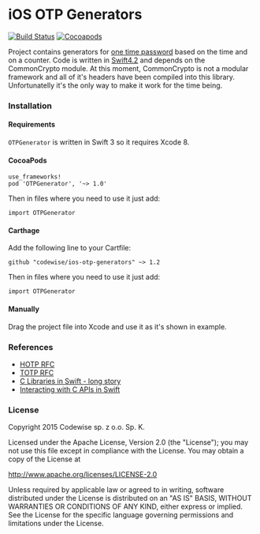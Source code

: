 # iOS OTP Generators
[![Build Status](https://travis-ci.org/codewise/ios-otp-generators.svg?branch=master)](https://travis-ci.org/codewise/ios-otp-generators)
[![Cocoapods](https://cocoapod-badges.herokuapp.com/v/OTPGenerator/badge.png)](http://cocoapods.org/?q=otpgenerator)

Project contains generators for [one time password](https://en.wikipedia.org/wiki/One-time_password) based on the time and on a counter. Code is written in [Swift4.2](https://developer.apple.com/swift/) and depends on the CommonCrypto module. At this moment, CommonCrypto is not a modular framework and all of it's headers have been compiled into this library. Unfortunatelly it's the only way to make it work for the time being.

### Installation

#### Requirements

`OTPGenerator` is written in Swift 3 so it requires Xcode 8.

#### CocoaPods

```
use_frameworks!
pod 'OTPGenerator', '~> 1.0'
```
Then in files where you need to use it just add:
```
import OTPGenerator
```

#### Carthage

Add the following line to your Cartfile:
```
github "codewise/ios-otp-generators" ~> 1.2
```
Then in files where you need to use it just add:
```
import OTPGenerator
```

#### Manually

Drag the project file into Xcode and use it as it's shown in example.

### References

* [HOTP RFC](https://tools.ietf.org/html/rfc4226)<br />
* [TOTP RFC](https://tools.ietf.org/html/rfc6238)<br />
* [C Libraries in Swift - long story](http://spin.atomicobject.com/2015/02/23/c-libraries-swift/)<br />
* [Interacting with C APIs in Swift](https://developer.apple.com/library/prerelease/ios/documentation/Swift/Conceptual/BuildingCocoaApps/InteractingWithCAPIs.html)

### License

Copyright 2015 Codewise sp. z o.o. Sp. K.

Licensed under the Apache License, Version 2.0 (the "License");
you may not use this file except in compliance with the License.
You may obtain a copy of the License at

http://www.apache.org/licenses/LICENSE-2.0

Unless required by applicable law or agreed to in writing, software
distributed under the License is distributed on an "AS IS" BASIS,
WITHOUT WARRANTIES OR CONDITIONS OF ANY KIND, either express or implied.
See the License for the specific language governing permissions and
limitations under the License.

